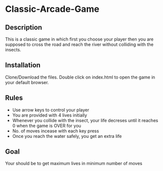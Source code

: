 # Classic-Arcade-Game
<h2>Description</h2>
<p>This is a classic game in which first you choose your player then you are supposed to cross the road and reach the river without colliding with the insects.</p>

<h2>Installation</h2>
<p>Clone/Download the files. Double click on index.html to open the game in your default browser.</p>

<h2>Rules</h2>
<ul>
<li>Use arrow keys to control your player</li>
<li>You are provided with 4 lives initially</li>
<li>Whenever you collide with the insect, your life decreses until it reaches 0 when the game is OVER for you</li>
<li>No. of moves incease with each key press</li>
<li>Once you reach the water safely, you get an extra life</li>
</ul>

<h2>Goal</h2>
<p>Your should be to get maximum lives in minimum number of moves</p>
